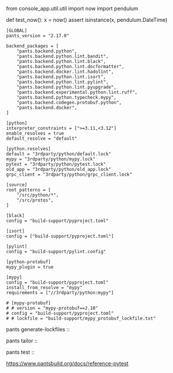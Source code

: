 from console_app.util.util import now
import pendulum


def test_now():
    x = now()
    assert isinstance(x, pendulum.DateTime)






```
[GLOBAL]
pants_version = "2.17.0"

backend_packages = [
    "pants.backend.python",
    "pants.backend.python.lint.bandit",
    "pants.backend.python.lint.black",
    "pants.backend.python.lint.docformatter",
    "pants.backend.docker.lint.hadolint",
    "pants.backend.python.lint.isort",
    "pants.backend.python.lint.pylint",
    "pants.backend.python.lint.pyupgrade",
    "pants.backend.experimental.python.lint.ruff",
    "pants.backend.python.typecheck.mypy",
    "pants.backend.codegen.protobuf.python",
    "pants.backend.docker",
]

[python]
interpreter_constraints = [">=3.11,<3.12"]
enable_resolves = true
default_resolve = "default"

[python.resolves]
default = "3rdparty/python/default.lock"
mypy = "3rdparty/python/mypy.lock"
pytext = "3rdparty/python/pytest.lock"
old_app = "3rdparty/python/old_app.lock"
grpc_client = "3rdparty/python/grpc_client.lock"

[source]
root_patterns = [
    "/src/python/*",
    "/src/protos",
]

[black]
config = "build-support/pyproject.toml"

[isort]
config = ["build-support/pyproject.toml"]

[pylint]
config = "build-support/pylint.config"

[python-protobuf]
mypy_plugin = true

[mypy]
config = "build-support/pyproject.toml"
install_from_resolve = "mypy"
requirements = ["//3rdparty/python:mypy"]

# [mypy-protobuf]
# # version = "mypy-protobuf==2.10"
# config = "build-support/pyproject.toml"
# # lockfile = "build-support/mypy_protobuf_lockfile.txt"

```

pants generate-lockfiles ::

pants tailor ::

pants test ::


https://www.pantsbuild.org/docs/reference-pytest

